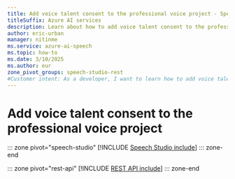```yaml
---
title: Add voice talent consent to the professional voice project - Speech service
titleSuffix: Azure AI services
description: Learn about how to add voice talent consent to the professional voice project. 
author: eric-urban
manager: nitinme
ms.service: azure-ai-speech
ms.topic: how-to
ms.date: 3/10/2025
ms.author: eur
zone_pivot_groups: speech-studio-rest
#Customer intent: As a developer, I want to learn how to add voice talent consent to the professional voice project.
---
```


# Add voice talent consent to the professional voice project

::: zone pivot="speech-studio"
[!INCLUDE [Speech Studio include](./includes/how-to/professional-voice/create-consent/speech-studio.md)]
::: zone-end

::: zone pivot="rest-api"
[!INCLUDE [REST API include](./includes/how-to/professional-voice/create-consent/rest.md)]
::: zone-end


